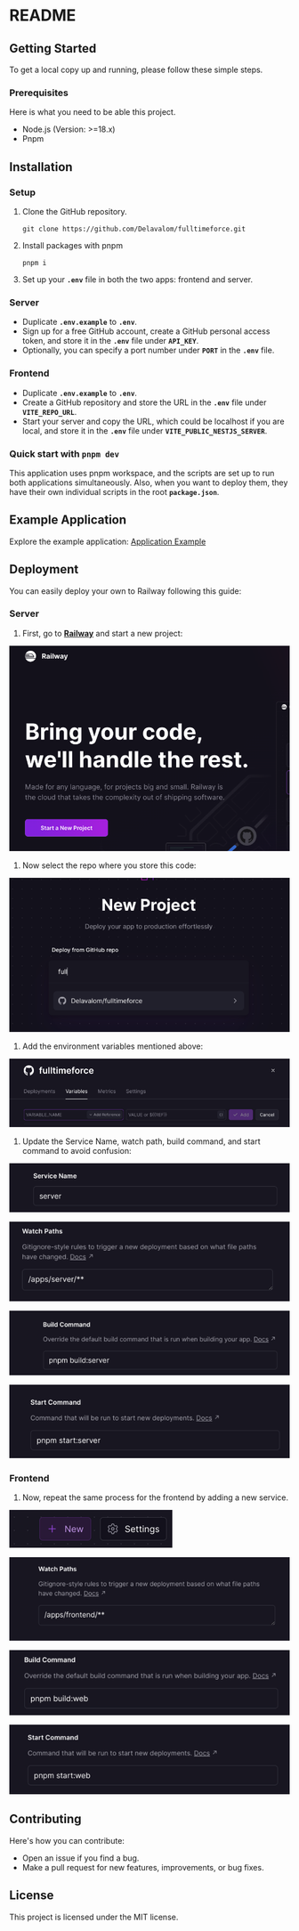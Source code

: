 # README

## Getting Started

To get a local copy up and running, please follow these simple steps.

### Prerequisites

Here is what you need to be able this project.

- Node.js (Version: >=18.x)
- Pnpm

## Installation

### Setup

1. Clone the GitHub repository.

    ```
    git clone https://github.com/Delavalom/fulltimeforce.git
    ```

2. Install packages with pnpm

    ```
    pnpm i
    ```

3. Set up your **`.env`** file in both the two apps: frontend and server.

### Server

- Duplicate **`.env.example`** to **`.env`**.
- Sign up for a free GitHub account, create a GitHub personal access token, and store it in the **`.env`** file under **`API_KEY`**.
- Optionally, you can specify a port number under **`PORT`** in the **`.env`** file.

### Frontend

- Duplicate **`.env.example`** to **`.env`**.
- Create a GitHub repository and store the URL in the **`.env`** file under **`VITE_REPO_URL`**.
- Start your server and copy the URL, which could be localhost if you are local, and store it in the **`.env`** file under **`VITE_PUBLIC_NESTJS_SERVER`**.

### Quick start with `pnpm dev`

This application uses pnpm workspace, and the scripts are set up to run both applications simultaneously. Also, when you want to deploy them, they have their own individual scripts in the root **`package.json`**.

## **Example Application**

Explore the example application: [Application Example](https://web-fulltimeforce.up.railway.app/)

## **Deployment**

You can easily deploy your own to Railway following this guide:

### Server

1. First, go to **[Railway](https://railway.app/)** and start a new project:

![Screen Shot 2023-09-14 at 4.13.09 PM.png](public/Screen_Shot_2023-09-14_at_4.13.09_PM.png)

1. Now select the repo where you store this code:

![Screen Shot 2023-09-14 at 4.13.21 PM.png](public/Screen_Shot_2023-09-14_at_4.13.21_PM.png)

1. Add the environment variables mentioned above:

![Screen Shot 2023-09-14 at 4.13.36 PM.png](public/Screen_Shot_2023-09-14_at_4.13.36_PM.png)

1. Update the Service Name, watch path, build command, and start command to avoid confusion:

![Screen Shot 2023-09-14 at 4.14.26 PM.png](public/Screen_Shot_2023-09-14_at_4.14.26_PM.png)

![Screen Shot 2023-09-14 at 4.20.15 PM.png](public/Screen_Shot_2023-09-14_at_4.20.15_PM.png)

![Screen Shot 2023-09-14 at 4.14.34 PM.png](public/Screen_Shot_2023-09-14_at_4.14.34_PM.png)

![Screen Shot 2023-09-14 at 4.14.39 PM.png](public/Screen_Shot_2023-09-14_at_4.14.39_PM.png)

### Frontend

1. Now, repeat the same process for the frontend by adding a new service.

![Screen Shot 2023-09-14 at 4.14.57 PM.png](public/Screen_Shot_2023-09-14_at_4.14.57_PM.png)

![Screen Shot 2023-09-14 at 4.20.29 PM.png](public/Screen_Shot_2023-09-14_at_4.20.29_PM.png)

![Screen Shot 2023-09-14 at 4.12.33 PM.png](public/Screen_Shot_2023-09-14_at_4.12.33_PM.png)

![Screen Shot 2023-09-14 at 4.12.38 PM.png](public/Screen_Shot_2023-09-14_at_4.12.38_PM.png)

## **Contributing**

Here's how you can contribute:

- Open an issue if you find a bug.
- Make a pull request for new features, improvements, or bug fixes.

## **License**

This project is licensed under the MIT license.
